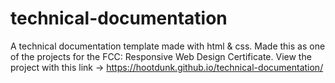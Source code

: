 # technical-documentation

A technical documentation template made with html & css.  Made this as one of the projects for the FCC: Responsive Web Design Certificate. View the project with this link -> https://hootdunk.github.io/technical-documentation/
